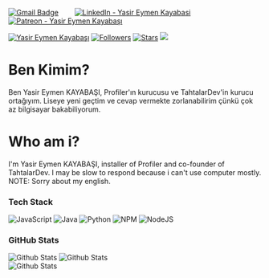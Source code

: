 
[![Gmail Badge](https://img.shields.io/badge/Mail-D14836?style=for-the-badge&logo=gmail&logoColor=white)](mailto:yasirator04@gmail.com) &emsp;&emsp;[![LinkedIn - Yasir Eymen Kayabasi](https://img.shields.io/badge/LinkedIn-0077B5?style=for-the-badge&logo=linkedin&logoColor=white)](https://www.linkedin.com/in/yasir-eymen-kayabasi-4a9042240/)&emsp;&emsp;[![Patreon - Yasir  Eymen Kayabaşı](https://img.shields.io/badge/Patreon-D14836?style=for-the-badge&logo=patreon&logoColor=white)](https://www.patreon.com/yasirator)&emsp;&emsp;

[![Yasir Eymen Kayabaşı](https://img.shields.io/badge/YASO09-blue)](#) [![Followers](https://img.shields.io/github/followers/yaso09)](#) [![Stars](https://img.shields.io/github/stars/yaso09?label=Profile%20Stars&logo=Profile%20stars&logoColor=b)](#) [![](https://visitor-badge.laobi.icu/badge?page_id=yaso09)](#)


# Ben Kimim?
Ben Yasir Eymen KAYABAŞI, Profiler'ın kurucusu ve TahtalarDev'in kurucu ortağıyım. Liseye yeni geçtim ve cevap vermekte zorlanabilirim çünkü çok az bilgisayar bakabiliyorum.

# Who am i?
I'm Yasir Eymen KAYABAŞI, installer of Profiler and co-founder of TahtalarDev. I may be slow to respond because i can't use computer mostly. NOTE: Sorry about my english.

### Tech Stack
![JavaScript](https://img.shields.io/badge/javascript-%23323330.svg?style=for-the-badge&logo=javascript&logoColor=%23F7DF1E) ![Java](https://img.shields.io/badge/java-%23ED8B00.svg?style=for-the-badge&logo=java&logoColor=white) ![Python](https://img.shields.io/badge/python-3670A0?style=for-the-badge&logo=python&logoColor=ffdd54) ![NPM](https://img.shields.io/badge/NPM-%23000000.svg?style=for-the-badge&logo=npm&logoColor=white) ![NodeJS](https://img.shields.io/badge/Node-%23000000.svg?style=for-the-badge&logo=node.js&logoColor=white)

### GitHub Stats
![Github Stats](https://github-readme-stats.vercel.app/api?username=yaso09&theme=dark&hide_border=true&include_all_commits=true&count_private=true)
![Github Stats](https://github-readme-streak-stats.herokuapp.com/?user=yaso09&theme=dark&hide_border=true&fire=red&sideNums=red)<br/>
![Github Stats](https://github-readme-stats.vercel.app/api/top-langs/?username=yaso09&theme=dark&hide_border=false&include_all_commits=true&count_private=true&layout=compact&langs_count=10&include_private=true)
